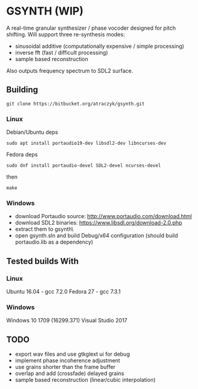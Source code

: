 # GSYNTH (WIP)

A real-time granular synthesizer / phase vocoder designed for pitch shifting.
Will support three re-synthesis modes:

* sinusoidal additive (computationally expensive / simple processing)
* inverse fft (fast / difficult processing)
* sample based reconstruction

Also outputs frequency spectrum to SDL2 surface.

## Building

```
git clone https://bitbucket.org/atraczyk/gsynth.git
```

### Linux

Debian/Ubuntu deps
```
sudo apt install portaudio19-dev libsdl2-dev libncurses-dev
```

Fedora deps
```
sudo dnf install portaudio-devel SDL2-devel ncurses-devel
```

then
```
make
```

### Windows
 
* download Portaudio source: http://www.portaudio.com/download.html
* download SDL2 binaries: https://www.libsdl.org/download-2.0.php
* extract them to gsynth\
* open gsynth.sln and build Debug/x64 configuration (should build portaudio.lib as a dependency)

## Tested builds With

### Linux

Ubuntu 16.04 	- gcc 7.2.0
Fedora 27 		- gcc 7.3.1

### Windows

Windows 10 1709 (16299.371) Visual Studio 2017

## TODO

* export wav files and use gtkglext ui for debug
* implement phase incoherence adjustment
* use grains shorter than the frame buffer
* overlap and add (crossfade) delayed grains
* sample based reconstruction (linear/cubic interpolation)
